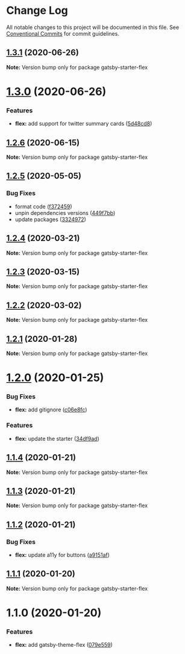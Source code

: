 # Change Log

All notable changes to this project will be documented in this file.
See [Conventional Commits](https://conventionalcommits.org) for commit guidelines.

## [1.3.1](https://github.com/arshad/gatsby-starter-flex/compare/gatsby-starter-flex@1.3.0...gatsby-starter-flex@1.3.1) (2020-06-26)

**Note:** Version bump only for package gatsby-starter-flex





# [1.3.0](https://github.com/arshad/gatsby-starter-flex/compare/gatsby-starter-flex@1.2.6...gatsby-starter-flex@1.3.0) (2020-06-26)


### Features

* **flex:** add support for twitter summary cards ([5d48cd8](https://github.com/arshad/gatsby-starter-flex/commit/5d48cd8d8d18530c2bf0f7d46481498e2d085e9b))





## [1.2.6](https://github.com/arshad/gatsby-starter-flex/compare/gatsby-starter-flex@1.2.5...gatsby-starter-flex@1.2.6) (2020-06-15)

**Note:** Version bump only for package gatsby-starter-flex





## [1.2.5](https://github.com/arshad/gatsby-starter-flex/compare/gatsby-starter-flex@1.2.4...gatsby-starter-flex@1.2.5) (2020-05-05)


### Bug Fixes

* format code ([f372459](https://github.com/arshad/gatsby-starter-flex/commit/f3724590eded596fd42c0e2f9ef3785140a97d92))
* unpin dependencies versions ([449f7bb](https://github.com/arshad/gatsby-starter-flex/commit/449f7bb84cc2fd566f065b3d96c28a7ab64a1de8))
* update packages ([3324972](https://github.com/arshad/gatsby-starter-flex/commit/3324972976ec6a766b24078e1ec3b4a6414ae211))





## [1.2.4](https://github.com/arshad/gatsby-starter-flex/compare/gatsby-starter-flex@1.2.3...gatsby-starter-flex@1.2.4) (2020-03-21)

**Note:** Version bump only for package gatsby-starter-flex





## [1.2.3](https://github.com/arshad/gatsby-starter-flex/compare/gatsby-starter-flex@1.2.2...gatsby-starter-flex@1.2.3) (2020-03-15)

**Note:** Version bump only for package gatsby-starter-flex





## [1.2.2](https://github.com/arshad/gatsby-starter-flex/compare/gatsby-starter-flex@1.2.1...gatsby-starter-flex@1.2.2) (2020-03-02)

**Note:** Version bump only for package gatsby-starter-flex





## [1.2.1](https://github.com/arshad/gatsby-starter-flex/compare/gatsby-starter-flex@1.2.0...gatsby-starter-flex@1.2.1) (2020-01-28)

**Note:** Version bump only for package gatsby-starter-flex





# [1.2.0](https://github.com/arshad/gatsby-starter-flex/compare/gatsby-starter-flex@1.1.4...gatsby-starter-flex@1.2.0) (2020-01-25)


### Bug Fixes

* **flex:** add gitignore ([c06e8fc](https://github.com/arshad/gatsby-starter-flex/commit/c06e8fcd7ea8457fddd1301d70fa26357f57053b))


### Features

* **flex:** update the starter ([34df9ad](https://github.com/arshad/gatsby-starter-flex/commit/34df9add1574ff020276f53b631a83e7c2f814b9))





## [1.1.4](https://github.com/arshad/gatsby-starter-flex/compare/gatsby-starter-flex@1.1.3...gatsby-starter-flex@1.1.4) (2020-01-21)

**Note:** Version bump only for package gatsby-starter-flex





## [1.1.3](https://github.com/arshad/gatsby-starter-flex/compare/gatsby-starter-flex@1.1.2...gatsby-starter-flex@1.1.3) (2020-01-21)

**Note:** Version bump only for package gatsby-starter-flex





## [1.1.2](https://github.com/arshad/gatsby-starter-flex/compare/gatsby-starter-flex@1.1.1...gatsby-starter-flex@1.1.2) (2020-01-21)


### Bug Fixes

* **flex:** update a11y for buttons ([a9151af](https://github.com/arshad/gatsby-starter-flex/commit/a9151af381466e5f5cc7cff14a8a08bb752235ca))





## [1.1.1](https://github.com/arshad/gatsby-starter-flex/compare/gatsby-starter-flex@1.1.0...gatsby-starter-flex@1.1.1) (2020-01-20)

**Note:** Version bump only for package gatsby-starter-flex

# 1.1.0 (2020-01-20)

### Features

- **flex:** add gatsby-theme-flex ([079e559](https://github.com/arshad/gatsby-starter-flex/commit/079e55914791f735cbbfe492dd6bb0b3d9ac12ad))
